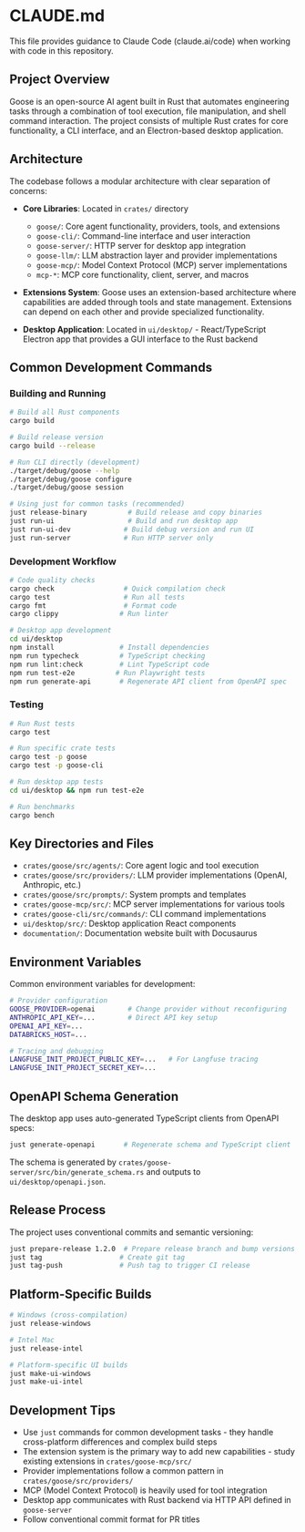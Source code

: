 # CLAUDE.md

This file provides guidance to Claude Code (claude.ai/code) when working with code in this repository.

## Project Overview

Goose is an open-source AI agent built in Rust that automates engineering tasks through a combination of tool execution, file manipulation, and shell command interaction. The project consists of multiple Rust crates for core functionality, a CLI interface, and an Electron-based desktop application.

## Architecture

The codebase follows a modular architecture with clear separation of concerns:

- **Core Libraries**: Located in `crates/` directory
  - `goose/`: Core agent functionality, providers, tools, and extensions
  - `goose-cli/`: Command-line interface and user interaction
  - `goose-server/`: HTTP server for desktop app integration
  - `goose-llm/`: LLM abstraction layer and provider implementations
  - `goose-mcp/`: Model Context Protocol (MCP) server implementations
  - `mcp-*`: MCP core functionality, client, server, and macros

- **Extensions System**: Goose uses an extension-based architecture where capabilities are added through tools and state management. Extensions can depend on each other and provide specialized functionality.

- **Desktop Application**: Located in `ui/desktop/` - React/TypeScript Electron app that provides a GUI interface to the Rust backend

## Common Development Commands

### Building and Running

```bash
# Build all Rust components
cargo build

# Build release version
cargo build --release

# Run CLI directly (development)
./target/debug/goose --help
./target/debug/goose configure
./target/debug/goose session

# Using just for common tasks (recommended)
just release-binary          # Build release and copy binaries
just run-ui                  # Build and run desktop app
just run-ui-dev             # Build debug version and run UI
just run-server             # Run HTTP server only
```

### Development Workflow

```bash
# Code quality checks
cargo check                 # Quick compilation check
cargo test                  # Run all tests
cargo fmt                   # Format code
cargo clippy               # Run linter

# Desktop app development
cd ui/desktop
npm install                # Install dependencies
npm run typecheck          # TypeScript checking
npm run lint:check         # Lint TypeScript code
npm run test-e2e          # Run Playwright tests
npm run generate-api       # Regenerate API client from OpenAPI spec
```

### Testing

```bash
# Run Rust tests
cargo test

# Run specific crate tests
cargo test -p goose
cargo test -p goose-cli

# Run desktop app tests
cd ui/desktop && npm run test-e2e

# Run benchmarks
cargo bench
```

## Key Directories and Files

- `crates/goose/src/agents/`: Core agent logic and tool execution
- `crates/goose/src/providers/`: LLM provider implementations (OpenAI, Anthropic, etc.)
- `crates/goose/src/prompts/`: System prompts and templates
- `crates/goose-mcp/src/`: MCP server implementations for various tools
- `crates/goose-cli/src/commands/`: CLI command implementations
- `ui/desktop/src/`: Desktop application React components
- `documentation/`: Documentation website built with Docusaurus

## Environment Variables

Common environment variables for development:

```bash
# Provider configuration
GOOSE_PROVIDER=openai        # Change provider without reconfiguring
ANTHROPIC_API_KEY=...        # Direct API key setup
OPENAI_API_KEY=...
DATABRICKS_HOST=...

# Tracing and debugging
LANGFUSE_INIT_PROJECT_PUBLIC_KEY=...   # For Langfuse tracing
LANGFUSE_INIT_PROJECT_SECRET_KEY=...
```

## OpenAPI Schema Generation

The desktop app uses auto-generated TypeScript clients from OpenAPI specs:

```bash
just generate-openapi       # Regenerate schema and TypeScript client
```

The schema is generated by `crates/goose-server/src/bin/generate_schema.rs` and outputs to `ui/desktop/openapi.json`.

## Release Process

The project uses conventional commits and semantic versioning:

```bash
just prepare-release 1.2.0  # Prepare release branch and bump versions
just tag                   # Create git tag
just tag-push              # Push tag to trigger CI release
```

## Platform-Specific Builds

```bash
# Windows (cross-compilation)
just release-windows

# Intel Mac
just release-intel

# Platform-specific UI builds
just make-ui-windows
just make-ui-intel
```

## Development Tips

- Use `just` commands for common development tasks - they handle cross-platform differences and complex build steps
- The extension system is the primary way to add new capabilities - study existing extensions in `crates/goose-mcp/src/`
- Provider implementations follow a common pattern in `crates/goose/src/providers/`
- MCP (Model Context Protocol) is heavily used for tool integration
- Desktop app communicates with Rust backend via HTTP API defined in `goose-server`
- Follow conventional commit format for PR titles